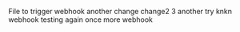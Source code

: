 File to trigger webhook
another change
change2
3
another try
knkn
webhook testing
again
once more
webhook
